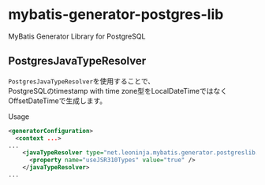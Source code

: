 # mybatis-generator-postgres-lib
MyBatis Generator Library for PostgreSQL

## PostgresJavaTypeResolver

`PostgresJavaTypeResolver`を使用することで、  
PostgreSQLのtimestamp with time zone型をLocalDateTimeではなくOffsetDateTimeで生成します。

Usage

```xml
<generatorConfiguration>
  <context ...>
...
    <javaTypeResolver type="net.leoninja.mybatis.generator.postgreslib.PostgresJavaTypeResolver">
      <property name="useJSR310Types" value="true" />
    </javaTypeResolver>
...
```
